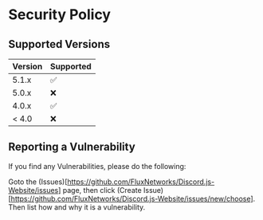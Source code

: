 # Security Policy

## Supported Versions

| Version | Supported          |
| ------- | ------------------ |
| 5.1.x   | :white_check_mark: |
| 5.0.x   | :x:                |
| 4.0.x   | :white_check_mark: |
| < 4.0   | :x:                |

## Reporting a Vulnerability

If you find any Vulnerabilities, please do the following:

Goto the (Issues)[https://github.com/FluxNetworks/Discord.js-Website/issues] page, 
then click (Create Issue)[https://github.com/FluxNetworks/Discord.js-Website/issues/new/choose].
Then list how and why it is a vulnerability.
